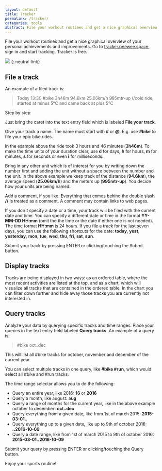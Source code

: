 ```yaml
---
layout: default
title: Tracker
permalink: /tracker/
categories: tools
abstract: File your workout routines and get a nice graphical overview of your personal achievements and improvements.
---
```

File your workout routines and get a nice graphical overview of your personal achievements and improvements. Go to [tracker.peewee.space](http://tracker.peewee.space), sign in and start tracking. Tracker is free.

[![]({{site.url}}/i/tracker/tracker.jpg)](http://tracker.peewee.space)
{:.neutral-link}

File a track
---

An example of a filed track is:

> Today 13:30 #bike 3h46m 94.6km 25.06km/h 995mtr-up //cold ride, started at minus 5°C and came back at plus 5°C

Step by step:

Just bring the caret into the text entry field which is labeled **File your track**.

Give your track a name. The name must start with **#** or **@**. E.g. use **#bike** to file your epic bike rides.

In the example above the ride took 3 hours and 46 minutes (**3h46m**). To make the time units of your duration clear, use **d** for days, **h** for hours, **m** for minutes, **s** for seconds or even **i** for milliseconds.

Bring in any other unit which is of interest for you by writing down the number first and adding the unit without a space between the number and the unit. In the above example we keep track of the distance (**94.6km**), the average speed (**25.06km/h**) and the meters up (**995mtr-up**). You decide how your units are being named.

Add a comment, if you like. Everything that comes behind the double slash **//** is treated as a comment. A comment may contain links to web pages.

If you don´t specify a date or a time, your track will be filed with the current date and time. You can specify a different date or time in the format **YY-MM-DD HH:mm** (omit the the time or the date if either one is not needed). The time format **HH:mm** is 24 hours. If you file a track for the last seven days, you can use the following shortcuts for the date: **today**, **yest**, **yesterday**, **mon**, **tue**, **wed**, **thu**, **fri**, **sat**, **sun**.

Submit your track by pressing ENTER or clicking/touching the Submit button.

Display tracks
---

Tracks are being displayed in two ways: as an ordered table, where the most recent activities are listed at the top, and as a chart, which will visualize all tracks that are contained in the ordered table. In the chart you can filter down further and hide away those tracks you are currently not interested in.

Query tracks
---

Analyze your data by querying specific tracks and time ranges. Place your queries in the text entry field labeled **Query tracks**. An example of a query is:

> #bike oct..dec

This will list all #bike tracks for october, november and december of the current year.

You can select multiple tracks in one query, like **#bike #run**, which would select all #bike and #run tracks.

The time range selector allows you to do the following:

* Query an entire year, like 2016: **16** or **2016**
* Query a month, like august: **aug**
* Query a range of months for the current year, like in the above example october to december: **oct..dec**
* Query everything from a given date, like from 1st of march 2015: **2015-03-01..**
* Query everything up to a given date, like up to 9th of october 2016: **..2016-10-09**
* Query a date range, like from 1st of march 2015 to 9th of october 2016: **2015-03-01..2016-10-09**

Submit your query by pressing ENTER or clicking/touching the Query button.

Enjoy your sports routine!
